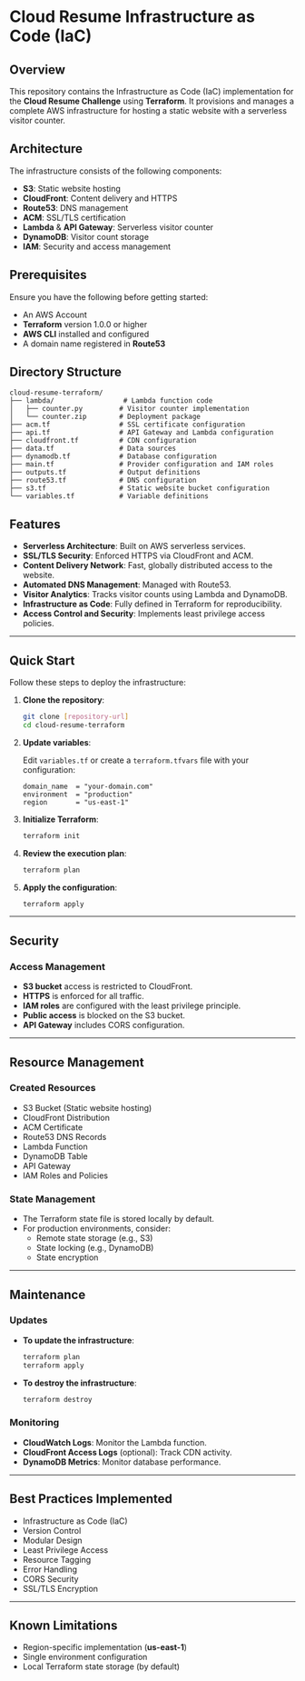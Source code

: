 # Cloud Resume Infrastructure as Code (IaC)

## Overview
This repository contains the Infrastructure as Code (IaC) implementation for the **Cloud Resume Challenge** using **Terraform**. It provisions and manages a complete AWS infrastructure for hosting a static website with a serverless visitor counter.

## Architecture
The infrastructure consists of the following components:

- **S3**: Static website hosting
- **CloudFront**: Content delivery and HTTPS
- **Route53**: DNS management
- **ACM**: SSL/TLS certification
- **Lambda** & **API Gateway**: Serverless visitor counter
- **DynamoDB**: Visitor count storage
- **IAM**: Security and access management

## Prerequisites
Ensure you have the following before getting started:

- An AWS Account
- **Terraform** version 1.0.0 or higher
- **AWS CLI** installed and configured
- A domain name registered in **Route53**

## Directory Structure

```
cloud-resume-terraform/
├── lambda/                 # Lambda function code
│   ├── counter.py         # Visitor counter implementation
│   └── counter.zip        # Deployment package
├── acm.tf                 # SSL certificate configuration
├── api.tf                 # API Gateway and Lambda configuration
├── cloudfront.tf          # CDN configuration
├── data.tf                # Data sources
├── dynamodb.tf            # Database configuration
├── main.tf                # Provider configuration and IAM roles
├── outputs.tf             # Output definitions
├── route53.tf             # DNS configuration
├── s3.tf                  # Static website bucket configuration
└── variables.tf           # Variable definitions
```

## Features
- **Serverless Architecture**: Built on AWS serverless services.
- **SSL/TLS Security**: Enforced HTTPS via CloudFront and ACM.
- **Content Delivery Network**: Fast, globally distributed access to the website.
- **Automated DNS Management**: Managed with Route53.
- **Visitor Analytics**: Tracks visitor counts using Lambda and DynamoDB.
- **Infrastructure as Code**: Fully defined in Terraform for reproducibility.
- **Access Control and Security**: Implements least privilege access policies.

---

## Quick Start

Follow these steps to deploy the infrastructure:

1. **Clone the repository**:

   ```bash
   git clone [repository-url]
   cd cloud-resume-terraform
   ```

2. **Update variables**:

   Edit `variables.tf` or create a `terraform.tfvars` file with your configuration:

   ```hcl
   domain_name  = "your-domain.com"
   environment  = "production"
   region       = "us-east-1"
   ```

3. **Initialize Terraform**:

   ```bash
   terraform init
   ```

4. **Review the execution plan**:

   ```bash
   terraform plan
   ```

5. **Apply the configuration**:

   ```bash
   terraform apply
   ```

---

## Security

### Access Management
- **S3 bucket** access is restricted to CloudFront.
- **HTTPS** is enforced for all traffic.
- **IAM roles** are configured with the least privilege principle.
- **Public access** is blocked on the S3 bucket.
- **API Gateway** includes CORS configuration.

---

## Resource Management

### Created Resources
- S3 Bucket (Static website hosting)
- CloudFront Distribution
- ACM Certificate
- Route53 DNS Records
- Lambda Function
- DynamoDB Table
- API Gateway
- IAM Roles and Policies

### State Management
- The Terraform state file is stored locally by default.
- For production environments, consider:
  - Remote state storage (e.g., S3)
  - State locking (e.g., DynamoDB)
  - State encryption

---

## Maintenance

### Updates
- **To update the infrastructure**:
  ```bash
  terraform plan
  terraform apply
  ```

- **To destroy the infrastructure**:
  ```bash
  terraform destroy
  ```

### Monitoring
- **CloudWatch Logs**: Monitor the Lambda function.
- **CloudFront Access Logs** (optional): Track CDN activity.
- **DynamoDB Metrics**: Monitor database performance.

---

## Best Practices Implemented

- Infrastructure as Code (IaC)
- Version Control
- Modular Design
- Least Privilege Access
- Resource Tagging
- Error Handling
- CORS Security
- SSL/TLS Encryption

---

## Known Limitations

- Region-specific implementation (**us-east-1**)
- Single environment configuration
- Local Terraform state storage (by default)

